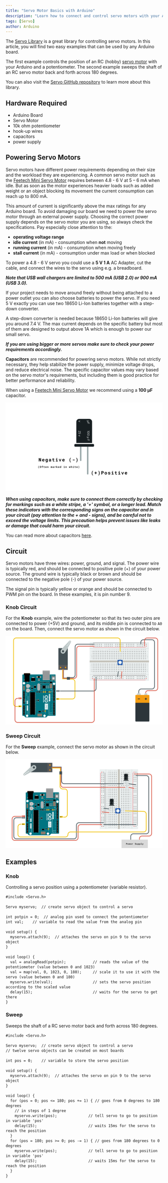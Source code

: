 ```yaml
---
title: "Servo Motor Basics with Arduino"
description: "Learn how to connect and control servo motors with your Arduino board."
tags: [Servo]
author: Arduino
---
```


The [Servo Library](https://www.arduino.cc/reference/en/libraries/servo/) is a great library for controlling servo motors. In this article, you will find two easy examples that can be used by any Arduino board.

The first example controls the position of an RC (hobby) [servo motor](<https://en.wikipedia.org/wiki/Servo_(radio_control)>) with your Arduino and a potentiometer. The second example sweeps the shaft of an RC servo motor back and forth across 180 degrees.

You can also visit the [Servo GitHub repository](https://github.com/arduino-libraries/Servo) to learn more about this library.

## Hardware Required

- Arduino Board
- Servo Motor
- 10k ohm potentiometer
- hook-up wires
- capacitors
- power supply

## Powering Servo Motors

Servo motors have different power requirements depending on their size and the workload they are experiencing. A common servo motor such as the [Feetech Mini Servo Motor](https://store.arduino.cc/products/feetech-mini-servo-motor-120-degrees-9g) requires between 4.8 - 6 V at 5 – 6 mA when idle. But as soon as the motor experiences heavier loads such as added weight or an object blocking its movement the current consumption can reach up to 800 mA.

This amount of current is significantly above the max ratings for any Arduino board. To avoid damaging our board we need to power the servo motor through an external power supply. Choosing the correct power supply depends on the servo motor you are using, so always check the specifications. Pay especially close attention to the:

- **operating voltage range**
- **idle current** (in mA) - consumption when **not** moving
- **running current** (in mA) - consumption when moving freely
- **stall current** (in mA) - consumption under max load or when blocked

To power a 4.8 - 6 V servo you could use a **5 V 1 A** AC Adapter, cut the cable, and connect the wires to the servo using e.g. a breadboard.

**_Note that USB wall chargers are limited to 500 mA (USB 2.0) or 900 mA (USB 3.0)._**

If your project needs to move around freely without being attached to a power outlet you can also choose batteries to power the servo. If you need 5 V exactly you can use two 18650 Li-Ion batteries together with a step-down converter.

A step-down converter is needed because 18650 Li-Ion batteries will give you around 7.4 V. The max current depends on the specific battery but most of them are designed to output above 1A which is enough to power our small servo.

**_If you are using bigger or more servos make sure to check your power requirements accordingly._**

**Capacitors** are recommended for powering servo motors. While not strictly necessary, they help stabilize the power supply, minimize voltage drops, and reduce electrical noise. The specific capacitor values may vary based on the servo motor's requirements, but including them is good practice for better performance and reliability.

When using a [Feetech Mini Servo Motor](https://store.arduino.cc/products/feetech-mini-servo-motor-120-degrees-9g) we recommend using a **100 µF** capacitor.

![Capacitor](./assets/capacitor.png)

**_When using capacitors, make sure to connect them correctly by checking for markings such as a white stripe, a '+' symbol, or a longer lead. Match these indicators with the corresponding signs on the capacitor and in your circuit (pay attention to the + and - signs), and be careful not to exceed the voltage limits. This precaution helps prevent issues like leaks or damage that could harm your circuit._**

You can read more about capacitors [here](https://learn.sparkfun.com/tutorials/capacitors/all).

## Circuit

Servo motors have three wires: power, ground, and signal. The power wire is typically red, and should be connected to positive pole (+) of your power source. The ground wire is typically black or brown and should be connected to the negative pole (-) of your power source.

The signal pin is typically yellow or orange and should be connected to PWM pin on the board. In these examples, it is pin number 9.

### Knob Circuit

For the **Knob** example, wire the potentiometer so that its two outer pins are connected to power (+5V) and ground, and its middle pin is connected to `A0` on the board. Then, connect the servo motor as shown in the circuit below.

![The Knob Circuit.](./assets/servo_circuit_knob.png)

### Sweep Circuit

For the **Sweep** example, connect the servo motor as shown in the circuit below.

![The Sweep Circuit.](./assets/servo_circuit_knob-pot.png)

## Examples

### Knob

Controlling a servo position using a potentiometer (variable resistor).

```arduino
#include <Servo.h>

Servo myservo;  // create servo object to control a servo

int potpin = 0;  // analog pin used to connect the potentiometer
int val;    // variable to read the value from the analog pin

void setup() {
  myservo.attach(9);  // attaches the servo on pin 9 to the servo object
}

void loop() {
  val = analogRead(potpin);            // reads the value of the potentiometer (value between 0 and 1023)
  val = map(val, 0, 1023, 0, 180);     // scale it to use it with the servo (value between 0 and 180)
  myservo.write(val);                  // sets the servo position according to the scaled value
  delay(15);                           // waits for the servo to get there
}
```

### Sweep

Sweeps the shaft of a RC servo motor back and forth across 180 degrees.

```arduino
#include <Servo.h>

Servo myservo;  // create servo object to control a servo
// twelve servo objects can be created on most boards

int pos = 0;    // variable to store the servo position

void setup() {
  myservo.attach(9);  // attaches the servo on pin 9 to the servo object
}

void loop() {
  for (pos = 0; pos <= 180; pos += 1) { // goes from 0 degrees to 180 degrees
    // in steps of 1 degree
    myservo.write(pos);              // tell servo to go to position in variable 'pos'
    delay(15);                       // waits 15ms for the servo to reach the position
  }
  for (pos = 180; pos >= 0; pos -= 1) { // goes from 180 degrees to 0 degrees
    myservo.write(pos);              // tell servo to go to position in variable 'pos'
    delay(15);                       // waits 15ms for the servo to reach the position
  }
}
```
